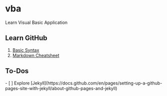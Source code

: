 # vba
Learn Visual Basic Application

<h2>Learn GitHub</h2>

1. [Basic Syntax](https://docs.github.com/en/get-started/writing-on-github/getting-started-with-writing-and-formatting-on-github/basic-writing-and-formatting-syntax#links)
2. [Markdown Cheatsheet](https://github.com/adam-p/markdown-here/wiki/Markdown-Here-Cheatsheet)

<h2> To-Dos</h2>
- [ ] Explore [Jekyll](https://docs.github.com/en/pages/setting-up-a-github-pages-site-with-jekyll/about-github-pages-and-jekyll)

